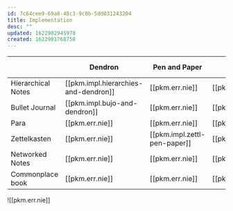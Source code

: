 ```yaml
---
id: 7c64cee9-69a8-48c3-9c0b-5dd031243204
title: Implementation
desc: ""
updated: 1622902945978
created: 1622901768758
---
```


|                    | Dendron                              | Pen and Paper                | Roam            | Logseq          | nv-alt          | obsidian        | vim-wiki        | notational velocity |
| ------------------ | ------------------------------------ | ---------------------------- | --------------- | --------------- | --------------- | --------------- | --------------- | ------------------- |
| Hierarchical Notes | [[pkm.impl.hierarchies-and-dendron]] | [[pkm.err.nie]]              | [[pkm.err.nie]] | [[pkm.err.nie]] | [[pkm.err.nie]] | [[pkm.err.nie]] | [[pkm.err.nie]] | [[pkm.err.nie]]     |
| Bullet Journal     | [[pkm.impl.bujo-and-dendron]]        | [[pkm.err.nie]]              | [[pkm.err.nie]] | [[pkm.err.nie]] | [[pkm.err.nie]] | [[pkm.err.nie]] | [[pkm.err.nie]] | [[pkm.err.nie]]     |
| Para               | [[pkm.err.nie]]                      | [[pkm.err.nie]]              | [[pkm.err.nie]] | [[pkm.err.nie]] | [[pkm.err.nie]] | [[pkm.err.nie]] | [[pkm.err.nie]] | [[pkm.err.nie]]     |
| Zettelkasten       | [[pkm.err.nie]]                      | [[pkm.impl.zettl-pen-paper]] | [[pkm.err.nie]] | [[pkm.err.nie]] | [[pkm.err.nie]] | [[pkm.err.nie]] | [[pkm.err.nie]] | [[pkm.err.nie]]     |
| Networked Notes    | [[pkm.err.nie]]                      | [[pkm.err.nie]]              | [[pkm.err.nie]] | [[pkm.err.nie]] | [[pkm.err.nie]] | [[pkm.err.nie]] | [[pkm.err.nie]] | [[pkm.err.nie]]     |
| Commonplace book   | [[pkm.err.nie]]                      | [[pkm.err.nie]]              | [[pkm.err.nie]] | [[pkm.err.nie]] | [[pkm.err.nie]] | [[pkm.err.nie]] | [[pkm.err.nie]] | [[pkm.err.nie]]     |

![[pkm.err.nie]]
